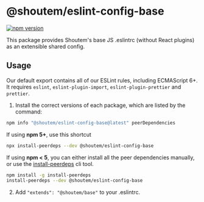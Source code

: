# @shoutem/eslint-config-base

[![npm version](https://badge.fury.io/js/@shoutem%2Feslint-config-base.svg)](https://badge.fury.io/js/@shoutem%2Feslint-config-base)

This package provides Shoutem's base JS .eslintrc (without React plugins) as an extensible shared config.

## Usage

Our default export contains all of our ESLint rules, including ECMAScript 6+. It requires `eslint`, `eslint-plugin-import`, `eslint-plugin-prettier` and `prettier`.

1. Install the correct versions of each package, which are listed by the command:

```sh
npm info "@shoutem/eslint-config-base@latest" peerDependencies
```

If using **npm 5+**, use this shortcut

```sh
npx install-peerdeps --dev @shoutem/eslint-config-base
```

If using **npm < 5**, you can either install all the peer dependencies manually, or use the [install-peerdeps](https://github.com/nathanhleung/install-peerdeps) cli tool.

```sh
npm install -g install-peerdeps
install-peerdeps --dev @shoutem/eslint-config-base
```

2. Add `"extends": "@shoutem/base"` to your .eslintrc.
